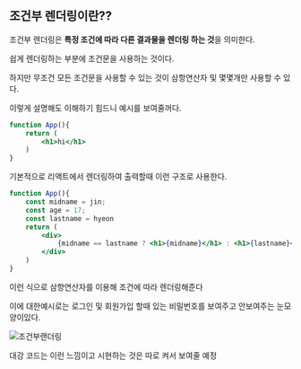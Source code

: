 ## 조건부 렌더링이란??

조건부 렌더링은 **특정 조건에 따라 다른 결과물을 렌더링 하는 것**을 의미한다.

쉽게 렌더링하는 부분에 조건문을 사용하는 것이다.

하지만 무조건 모든 조건문을 사용할 수 있는 것이 삼항연산자 및 몇몇개만 사용할 수 있다.

이렇게 설명해도 이해하기 힘드니 예시를 보여줄꺼다.

```jsx
function App(){
	return (
		<h1>hi</h1>
	)
}
```

기본적으로 리액트에서 렌더링하여 출력할때 이런 구조로 사용한다.

```jsx
function App(){
	const midname = jin;
	const age = 17;
	const lastname = hyeon
	return (
		<div>
			{midname == lastname ? <h1>{midname}</h1> : <h1>{lastname}</h1>}
		</div>
	)
}
```

이런 식으로 삼항연산자를 이용해 조건에 따라 렌더링해준다

이에 대한예시로는 로그인 및 회원가입 할때 있는 비밀번호를 보여주고 안보여주는 눈모양이있다.

![조건부랜더링](https://github.com/AI-Expo-2023/Chromatica-Client-V1/assets/100929676/17fc5deb-b2f9-4a3e-bd16-f01c88d01479)


대강 코드는 이런 느낌이고 시현하는 것은 따로 켜서 보여줄 예정